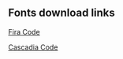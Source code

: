 ## Fonts download links

[Fira Code](https://github.com/tonsky/FiraCode/releases/download/6.2/Fira_Code_v6.2.zip)

[Cascadia Code](https://github.com/microsoft/cascadia-code/releases/download/v2111.01/CascadiaCode-2111.01.zip)
